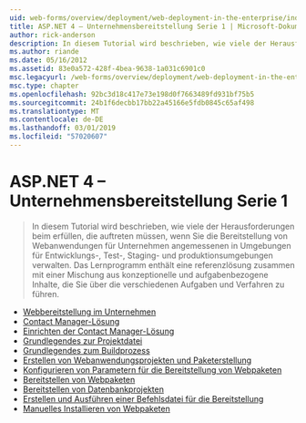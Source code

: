 ```yaml
---
uid: web-forms/overview/deployment/web-deployment-in-the-enterprise/index
title: ASP.NET 4 – Unternehmensbereitstellung Serie 1 | Microsoft-Dokumentation
author: rick-anderson
description: In diesem Tutorial wird beschrieben, wie viele der Herausforderungen beim erfüllen, die Sie bei der Verwaltung der Bereitstellung von unternehmensweite Webanwendungen Entwicklungskomponenten begegnen...
ms.author: riande
ms.date: 05/16/2012
ms.assetid: 83e0a572-428f-4bea-9638-1a031c6901c0
msc.legacyurl: /web-forms/overview/deployment/web-deployment-in-the-enterprise
msc.type: chapter
ms.openlocfilehash: 92bc3d18c417e73e198d0f7663489fd931bf75b5
ms.sourcegitcommit: 24b1f6decbb17bb22a45166e5fdb0845c65af498
ms.translationtype: MT
ms.contentlocale: de-DE
ms.lasthandoff: 03/01/2019
ms.locfileid: "57020607"
---
```

<a name="aspnet-4---enterprise-deployment-series-1"></a>ASP.NET 4 – Unternehmensbereitstellung Serie 1
====================
> In diesem Tutorial wird beschrieben, wie viele der Herausforderungen beim erfüllen, die auftreten müssen, wenn Sie die Bereitstellung von Webanwendungen für Unternehmen angemessenen in Umgebungen für Entwicklungs-, Test-, Staging- und produktionsumgebungen verwalten. Das Lernprogramm enthält eine referenzlösung zusammen mit einer Mischung aus konzeptionelle und aufgabenbezogene Inhalte, die Sie über die verschiedenen Aufgaben und Verfahren zu führen.


- [Webbereitstellung im Unternehmen](web-deployment-in-the-enterprise.md)
- [Contact Manager-Lösung](the-contact-manager-solution.md)
- [Einrichten der Contact Manager-Lösung](setting-up-the-contact-manager-solution.md)
- [Grundlegendes zur Projektdatei](understanding-the-project-file.md)
- [Grundlegendes zum Buildprozess](understanding-the-build-process.md)
- [Erstellen von Webanwendungsprojekten und Paketerstellung](building-and-packaging-web-application-projects.md)
- [Konfigurieren von Parametern für die Bereitstellung von Webpaketen](configuring-parameters-for-web-package-deployment.md)
- [Bereitstellen von Webpaketen](deploying-web-packages.md)
- [Bereitstellen von Datenbankprojekten](deploying-database-projects.md)
- [Erstellen und Ausführen einer Befehlsdatei für die Bereitstellung](creating-and-running-a-deployment-command-file.md)
- [Manuelles Installieren von Webpaketen](manually-installing-web-packages.md)
